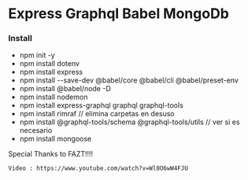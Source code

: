 
# Express Graphql Babel MongoDb

### Install 
* npm init -y
* npm install dotenv
* npm install express 
* npm install --save-dev @babel/core @babel/cli @babel/preset-env
* npm install @babel/node -D
* npm install nodemon
* npm install express-graphql graphql graphql-tools
* npm install rimraf   // elimina carpetas en desuso 
* npm install @graphql-tools/schema  @graphql-tools/utils  // ver si es necesario 
* npm install mongoose


Special Thanks to FAZT!!!!
```
Video : https://www.youtube.com/watch?v=Wl8O6wW4FJU
```